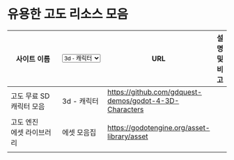# 유용한 고도 리소스 모음

<table><thead><tr><th width="197">사이트 이름</th><th><select><option value="tW86SdFI0NRY" label="3d - 캐릭터" color="blue"></option><option value="MVgJtmt8y3n0" label="에셋 모음집" color="blue"></option></select></th><th>URL</th><th>설명 및 비고</th></tr></thead><tbody><tr><td>고도 무료 SD 캐릭터 모음</td><td><span data-option="tW86SdFI0NRY">3d - 캐릭터</span></td><td><a href="https://github.com/gdquest-demos/godot-4-3D-Characters">https://github.com/gdquest-demos/godot-4-3D-Characters</a></td><td></td></tr><tr><td>고도 엔진<br>에셋 라이브러리</td><td><span data-option="MVgJtmt8y3n0">에셋 모음집</span></td><td><a href="https://godotengine.org/asset-library/asset">https://godotengine.org/asset-library/asset</a></td><td></td></tr><tr><td></td><td></td><td></td><td></td></tr></tbody></table>





